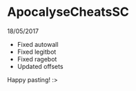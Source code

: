 # ApocalyseCheatsSC

18/05/2017
- Fixed autowall
- Fixed legitbot
- Fixed ragebot
- Updated offsets

Happy pasting! :>
